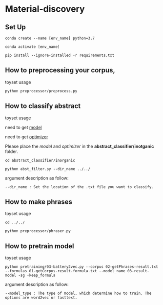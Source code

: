# Material-discovery

## Set Up

    conda create --name [env_name] python=3.7

    conda activate [env_name]
    
    pip install --ignore-installed -r requirements.txt


## How to preprocessing your corpus,
toyset usage

    python preprocessor/preprocess.py

## How to classify abstract
toyset usage

need to get [model](https://drive.google.com/file/d/1YwunmwzJ1QlsunJAxeWwr_khMFcofx00/view?usp=drive_link)

need to get [optimizer](https://drive.google.com/file/d/1H4O9bReCYqrbzpy3T5aTWxnsCUGZDgZ4/view?usp=drive_link)

Please place the *model* and *optimizer* in the **abstract_classifier/inotganic** folder.

    cd abstract_classifier/inorganic

    python abst_filter.py --dir_name ../../

argument description as follow:

    --dir_name : Set the location of the .txt file you want to classify.

## How to make phrases
toyset usage

    cd ../../

    python preprocessor/phraser.py

## How to pretrain model
toyset usage

    python pretraining/03-battery2vec.py --corpus 02-getPhrases-result.txt --formulas 01-getCorpus-result-formula.txt --model_name 03-result-model -sg -keep_formula

argument description as follow:

    --model_type : The type of model, which determine how to train. The options are word2vec or fasttext.
